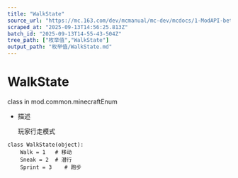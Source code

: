 ```yaml
---
title: "WalkState"
source_url: "https://mc.163.com/dev/mcmanual/mc-dev/mcdocs/1-ModAPI-beta/%E6%9E%9A%E4%B8%BE%E5%80%BC/WalkState.html"
scraped_at: "2025-09-13T14:56:25.813Z"
batch_id: "2025-09-13T14-55-43-504Z"
tree_path: ["枚举值","WalkState"]
output_path: "枚举值/WalkState.md"
---
```


#  WalkState

class in mod.common.minecraftEnum

*   描述
    
    玩家行走模式
    

```
class WalkState(object):
	Walk = 1   # 移动
	Sneak = 2  # 潜行
	Sprint = 3    # 跑步


```